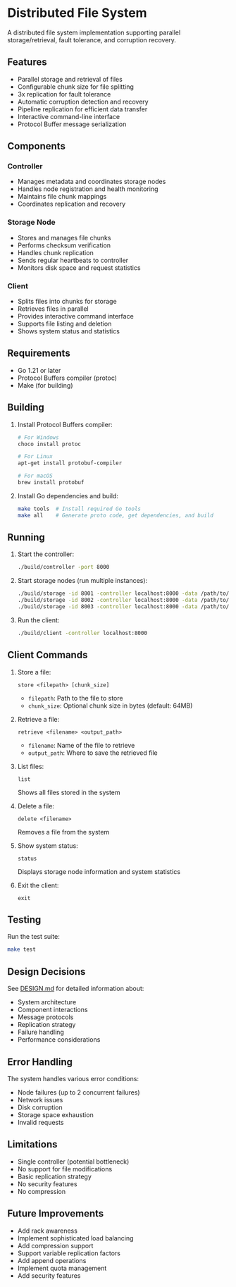 # Distributed File System

A distributed file system implementation supporting parallel storage/retrieval, fault tolerance, and corruption recovery.

## Features

- Parallel storage and retrieval of files
- Configurable chunk size for file splitting
- 3x replication for fault tolerance
- Automatic corruption detection and recovery
- Pipeline replication for efficient data transfer
- Interactive command-line interface
- Protocol Buffer message serialization

## Components

### Controller

- Manages metadata and coordinates storage nodes
- Handles node registration and health monitoring
- Maintains file chunk mappings
- Coordinates replication and recovery

### Storage Node

- Stores and manages file chunks
- Performs checksum verification
- Handles chunk replication
- Sends regular heartbeats to controller
- Monitors disk space and request statistics

### Client

- Splits files into chunks for storage
- Retrieves files in parallel
- Provides interactive command interface
- Supports file listing and deletion
- Shows system status and statistics

## Requirements

- Go 1.21 or later
- Protocol Buffers compiler (protoc)
- Make (for building)

## Building

1. Install Protocol Buffers compiler:

   ```bash
   # For Windows
   choco install protoc

   # For Linux
   apt-get install protobuf-compiler

   # For macOS
   brew install protobuf
   ```

2. Install Go dependencies and build:
   ```bash
   make tools  # Install required Go tools
   make all    # Generate proto code, get dependencies, and build
   ```

## Running

1. Start the controller:

   ```bash
   ./build/controller -port 8000
   ```

2. Start storage nodes (run multiple instances):

   ```bash
   ./build/storage -id 8001 -controller localhost:8000 -data /path/to/storage1
   ./build/storage -id 8002 -controller localhost:8000 -data /path/to/storage2
   ./build/storage -id 8003 -controller localhost:8000 -data /path/to/storage3
   ```

3. Run the client:
   ```bash
   ./build/client -controller localhost:8000
   ```

## Client Commands

1. Store a file:

   ```
   store <filepath> [chunk_size]
   ```

   - `filepath`: Path to the file to store
   - `chunk_size`: Optional chunk size in bytes (default: 64MB)

2. Retrieve a file:

   ```
   retrieve <filename> <output_path>
   ```

   - `filename`: Name of the file to retrieve
   - `output_path`: Where to save the retrieved file

3. List files:

   ```
   list
   ```

   Shows all files stored in the system

4. Delete a file:

   ```
   delete <filename>
   ```

   Removes a file from the system

5. Show system status:

   ```
   status
   ```

   Displays storage node information and system statistics

6. Exit the client:
   ```
   exit
   ```

## Testing

Run the test suite:

```bash
make test
```

## Design Decisions

See [DESIGN.md](DESIGN.md) for detailed information about:

- System architecture
- Component interactions
- Message protocols
- Replication strategy
- Failure handling
- Performance considerations

## Error Handling

The system handles various error conditions:

- Node failures (up to 2 concurrent failures)
- Network issues
- Disk corruption
- Storage space exhaustion
- Invalid requests

## Limitations

- Single controller (potential bottleneck)
- No support for file modifications
- Basic replication strategy
- No security features
- No compression

## Future Improvements

- Add rack awareness
- Implement sophisticated load balancing
- Add compression support
- Support variable replication factors
- Add append operations
- Implement quota management
- Add security features
